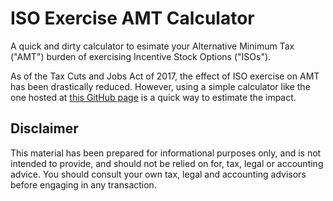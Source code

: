 # ISO Exercise AMT Calculator

A quick and dirty calculator to esimate your Alternative Minimum Tax ("AMT") burden of exercising Incentive Stock Options ("ISOs").

As of the Tax Cuts and Jobs Act of 2017, the effect of ISO exercise on AMT has been drastically reduced. However, using a simple calculator like the one hosted at [this GitHub page](https://alanliu96.github.io/iso-amt-calculator/) is a quick way to estimate the impact.

## Disclaimer

This material has been prepared for informational purposes only, and is not intended to provide, and should not be relied on for, tax, legal or accounting advice. You should consult your own tax, legal and accounting advisors before engaging in any transaction.